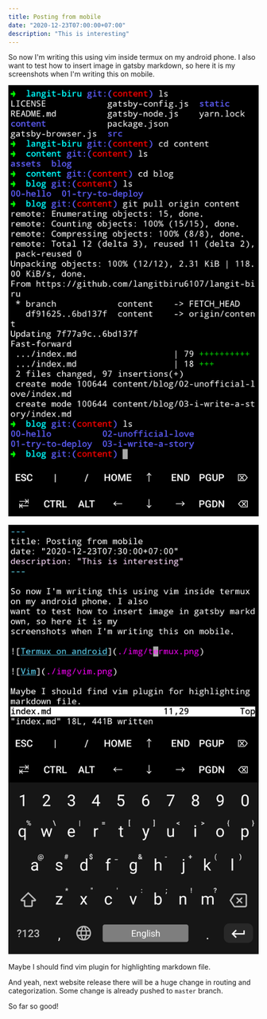 ```yaml
---
title: Posting from mobile
date: "2020-12-23T07:00:00+07:00"
description: "This is interesting"
---
```


So now I'm writing this using vim inside termux on my android phone. I also
want to test how to insert image in gatsby markdown, so here it is my
screenshots when I'm writing this on mobile.

![Termux on android](./img/termux.png)

![Vim](./img/vim.png)

Maybe I should find vim plugin for highlighting markdown file.

And yeah, next website release there will be a huge change in routing and categorization. Some change is already pushed to `master` branch.

So far so good!


